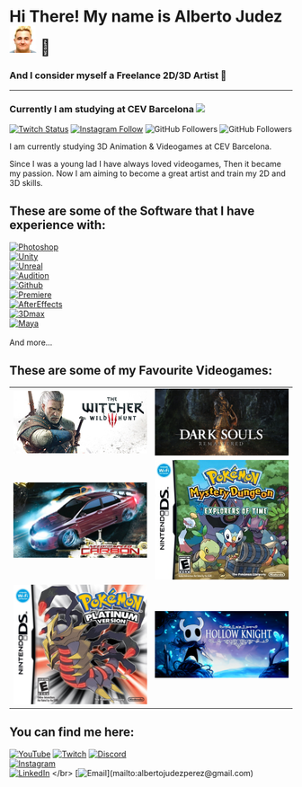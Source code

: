 # Hi There! My name is Alberto Judez [<img src="https://github.com/Superpila92/Superpila92/blob/main/carapolla.jpg" width=48>](https://www.cevbarcelona.com/) 👋 
### And I consider myself a Freelance 2D/3D Artist 🗿
---
### Currently I am studying at CEV Barcelona  [<img src="https://www.cevbarcelona.com/wp-content/uploads/2018/08/favicon.png" width=48>](https://www.cevbarcelona.com/)

[![Twitch Status](https://img.shields.io/twitch/status/Superpila92?style=social)](https://twitch.com/Superpila92)
[![Instagram Follow](https://img.shields.io/badge/Instagram-FFFFFF?style=flat&logo=instagram&labelcolor=E4405F)](https://instagram.com/Cortapixas44)
![GitHub Followers](https://img.shields.io/github/followers/Superpila92?style=social)
![GitHub Followers](https://img.shields.io/github/stars/Superpila92?style=social)

I am currently studying 3D Animation & Videogames at CEV Barcelona.

Since I was a young lad I have always loved videogames, Then it became my passion.
Now I am aiming to become a great artist and train my 2D and 3D skills.

## These are some of the Software that I have experience with:

[![Photoshop](https://img.shields.io/badge/Adobe_Photoshop-7F7AC9?style=for-the-badge&logo=adobephotoshop&logoColor=white&labelColor=262076)]()
<br>
[![Unity](https://img.shields.io/badge/Unity-999999?style=for-the-badge&logo=unity&logoColor=white&labelColor=101010)]()
<br>
[![Unreal](https://img.shields.io/badge/Unreal-999999?style=for-the-badge&logo=unrealengine&logoColor=white&labelColor=101010)]()
<br>
[![Audition](https://img.shields.io/badge/Adobe_Audition-7F7AC9?style=for-the-badge&logo=adobeaudition&logoColor=white&labelColor=262076)]()
<br>
[![Github](https://img.shields.io/badge/Github_Desktop-EA84E8?style=for-the-badge&logo=github&logoColor=white&labelColor=871585)]()
<br>
[![Premiere](https://img.shields.io/badge/Adobe_Premiere-7F7AC9?style=for-the-badge&logo=adobepremierepro&logoColor=white&labelColor=262076)]()
<br>
[![AfterEffects](https://img.shields.io/badge/Adobe_After_Effects-7F7AC9?style=for-the-badge&logo=adobeaftereffects&logoColor=white&labelColor=262076)]()
<br>
[![3Dmax](https://img.shields.io/badge/3Dmax-999999?style=for-the-badge&logo=autodesk&logoColor=white&labelColor=101010)]()
<br>
[![Maya](https://img.shields.io/badge/Maya-999999?style=for-the-badge&logo=Monzo&logoColor=white&labelColor=101010)]()
<br>
</br>
And more...

## These are some of my Favourite Videogames:

<table style="width:100%">
  <tr>
  <td>
	<a href="https://en.bandainamcoent.eu/dark-souls/dark-souls">
  		<img src="https://github.com/Superpila92/Github_AlbertoJudez_2A/blob/main/Witcher%203.jpg">
	</a>
	</td>
  <td>
	<a href="https://darksouls.fandom.com/es/wiki/Wiki_Dark_Souls">
  		<img src="https://github.com/Superpila92/Github_AlbertoJudez_2A/blob/main/darksouls.jpg">
	</a>
	</td>
  </tr>
  <tr>
  <td>
	<a href="https://www.ea.com/es-es/games/need-for-speed/need-for-speed-carbon">
  		<img src="https://github.com/Superpila92/Github_AlbertoJudez_2A/blob/main/nfs.jpg">
	</a>
	</td>
	<td>
	<a href="https://bulbapedia.bulbagarden.net/wiki/Pok%C3%A9mon_Mystery_Dungeon:_Explorers_of_Time_and_Explorers_of_Darkness">
  		<img src="https://github.com/Superpila92/Github_AlbertoJudez_2A/blob/main/Pokemon-mystery-dungeon-explorers-of-time.jpg">
	</a>
	</td>
	</td>
    </tr>
    <tr>
    <td>
	<a href="https://pokemon.fandom.com/es/wiki/Pok%C3%A9mon_Platino">
  		<img src="https://github.com/Superpila92/Github_AlbertoJudez_2A/blob/main/pokplat.jpg">
	</a>
	</td>
	<td>
	<a href="https://www.teamcherry.com.au/">
  		<img src="https://github.com/Superpila92/Github_AlbertoJudez_2A/blob/main/hollow.jpg">
	</a>
  </tr>
</table>

## You can find me here:

[![YouTube](https://img.shields.io/badge/YouTube-Superpila92-FF0000?style=for-the-badge&logo=youtube&logoColor=white&labelColor=101010)]([[https://youtube.com/Superpila92](https://www.youtube.com/channel/UCbormbSIFkjLFpqXghftzhQ)](https://www.youtube.com/channel/UCbormbSIFkjLFpqXghftzhQ))
[![Twitch](https://img.shields.io/badge/Twitch-Superpila92-9146FF?style=for-the-badge&logo=twitch&logoColor=white&labelColor=101010)](https://twitch.tv/Superpila92)
[![Discord](https://img.shields.io/badge/Discord-Superpila92-5865F2?style=for-the-badge&logo=discord&logoColor=white&labelColor=101010)](https://Superpila92.com/discord)
</br>
[![Instagram](https://img.shields.io/badge/Instagram-@Cortapixas44-E4405F?style=for-the-badge&logo=instagram&logoColor=white&labelColor=101010)](https://instagram.com/Cortapixas44)
</br>
[![LinkedIn](https://img.shields.io/badge/LinkedIn-Alberto_Judez-0077B5?style=for-the-badge&logo=linkedin&logoColor=white&labelColor=101010)]([https://www.linkedin.com/in/albertojudez](https://es.linkedin.com/in/alberto-judez-08467a199/es?trk=people-guest_people_search-card))
</br>
[![Email](https://img.shields.io/badge/albertojudezperez@gmail.com-email_personal_(respuesta_lenta)-D14836?style=for-the-badge&logo=gmail&logoColor=white&labelColor=101010)](mailto:albertojudezperez@gmail.com)

